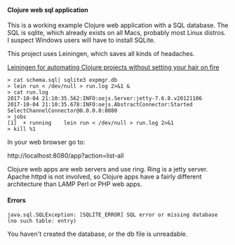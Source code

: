 #### Clojure web sql application

This is a working example Clojure web application with a SQL database. The SQL is sqlite, which already exists
on all Macs, probably most Linux distros. I suspect Windows users will have to install SQLite.

This project uses Leiningen, which saves all kinds of headaches.

[Leiningen for automating Clojure projects without setting your hair on fire](https://leiningen.org)

```
> cat schema.sql| sqlite3 expmgr.db
> lein run < /dev/null > run.log 2>&1 &
> cat run.log
2017-10-04 21:10:35.562:INFO:oejs.Server:jetty-7.6.8.v20121106
2017-10-04 21:10:35.678:INFO:oejs.AbstractConnector:Started SelectChannelConnector@0.0.0.0:8080
> jobs
[1]  + running    lein run < /dev/null > run.log 2>&1
> kill %1
```

In your web browser go to:

http://localhost:8080/app?action=list-all

Clojure web apps are web servers and use ring. Ring is a jetty server. Apache httpd is not involved, so
Clojure apps have a fairly different architecture than LAMP Perl or PHP web apps.


#### Errors

```
java.sql.SQLException: [SQLITE_ERROR] SQL error or missing database (no such table: entry)
```

You haven't created the database, or the db file is unreadable.

